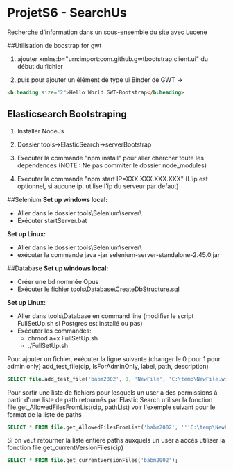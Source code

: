 ﻿# ProjetS6 - SearchUs
Recherche d’information dans un sous-ensemble du site avec Lucene


##Utilisation de boostrap for gwt

1. ajouter xmlns:b="urn:import:com.github.gwtbootstrap.client.ui" du début du fichier

2. puis pour ajouter un élément de type ui Binder de GWT ->
```html
<b:heading size="2">Hello World GWT-Bootstrap</b:heading>
```

## Elasticsearch Bootstraping
1. Installer NodeJs

2. Dossier tools->ElasticSearch->serverBootstrap

3. Executer la commande "npm install" pour aller chercher toute les dependences (NOTE : Ne pas commiter le dossier node_modules)

4. Executer la commande "npm start IP=XXX.XXX.XXX.XXX" (L'ip est optionnel, si aucune ip, utilise l'ip du serveur par defaut)

##Selenium
**Set up windows local:**
- Aller dans le dossier tools\Selenium\server\
- Exécuter startServer.bat

**Set up Linux:**
- Aller dans le dossier tools\Selenium\server\
- exécuter la commande java -jar selenium-server-standalone-2.45.0.jar

##Database
**Set up windows local:**
- Créer une bd nommée Opus
- Exécuter le fichier tools\Database\CreateDbStructure.sql

**Set up Linux:**
- Aller dans tools\Database en command line (modifier le script FullSetUp.sh si Postgres est installé ou pas)
- Exécuter les commandes:
    - chmod a+x FullSetUp.sh
    - ./FullSetUp.sh

Pour ajouter un fichier, exécuter la ligne suivante (changer le 0 pour 1 pour admin only)
add_test_file(cip, IsForAdminOnly, label, path, description)
```SQL
SELECT file.add_test_file('babm2002', 0, 'NewFile', 'C:\temp\NewFile.win','funny file');
```

Pour sortir une liste de fichiers pour lesquels un user a des permissions à partir d'une liste de path retournés par Elastic Search
utiliser la fonction file.get_AllowedFilesFromList(cip, pathList)
voir l'exemple suivant pour le format de la liste de paths
```SQL
SELECT * FROM file.get_AllowedFilesFromList('babm2002', '''C:\temp\NewFile.win'', ''C:\temp\TestFilev2''');
```

Si on veut retourner la liste entière paths auxquels un user a accès
utiliser la fonction file.get_currentVersionFiles(cip)
```SQL
SELECT * FROM file.get_currentVersionFiles('babm2002');
```